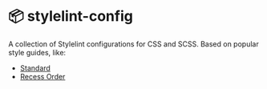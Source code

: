 # 📦 stylelint-config

A collection of Stylelint configurations for CSS and SCSS. Based on popular style guides, like:

- [Standard](https://github.com/stylelint-scss/stylelint-config-standard-scss)
- [Recess Order](https://www.npmjs.com/package/stylelint-config-recess-order)
